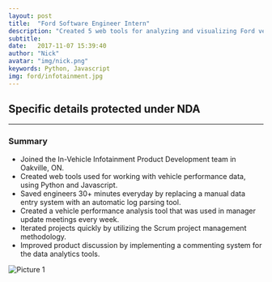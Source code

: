 ```yaml
---
layout: post
title:  "Ford Software Engineer Intern"
description: "Created 5 web tools for analyzing and visualizing Ford vehicle performance data using Python and Javascript."
subtitle: 
date:   2017-11-07 15:39:40
author: "Nick"
avatar: "img/nick.png"
keywords: Python, Javascript
img: ford/infotainment.jpg
---
```


## Specific details protected under NDA
--------------

### Summary
- Joined the In-Vehicle Infotainment Product Development team in Oakville, ON.
- Created web tools used for working with vehicle performance data, using Python and Javascript.
- Saved engineers 30+ minutes everyday by replacing a manual data entry system with an automatic log parsing tool.
- Created a vehicle performance analysis tool that was used in manager update meetings every week.
- Iterated projects quickly by utilizing the Scrum project management methodology.
- Improved product discussion by implementing a commenting system for the data analytics tools.

![Picture 1]({{site.baseurl}}/assets/img/ford/building.jpg)